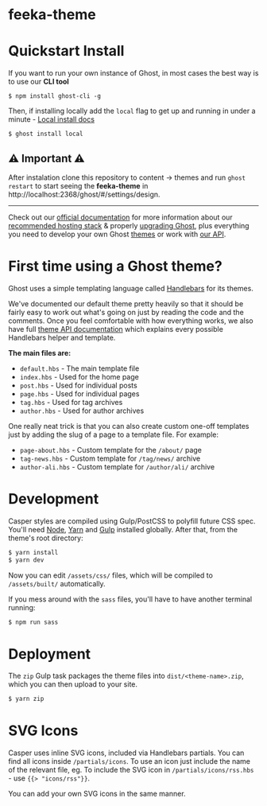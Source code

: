 # feeka-theme

# Quickstart Install

If you want to run your own instance of Ghost, in most cases the best way is to use our **CLI tool**

```
$ npm install ghost-cli -g
```

Then, if installing locally add the `local` flag to get up and running in under a minute - [Local install docs](https://docs.ghost.org/install/local)

```
$ ghost install local
```

## ⚠️ Important ⚠️

After instalation clone this repository to content -> themes and run `ghost restart` to start seeing the **feeka-theme** in http://localhost:2368/ghost/#/settings/design.

<hr>

Check out our [official documentation](https://docs.ghost.org) for more information about our [recommended hosting stack](https://docs.ghost.org/concepts/hosting) & properly [upgrading Ghost](https://docs.ghost.org/docs/upgrade), plus everything you need to develop your own Ghost [themes](https://docs.ghost.org/api/handlebars-themes) or work with [our API](https://api.ghost.org/docs).


# First time using a Ghost theme?

Ghost uses a simple templating language called [Handlebars](http://handlebarsjs.com/) for its themes.

We've documented our default theme pretty heavily so that it should be fairly easy to work out what's going on just by reading the code and the comments. Once you feel comfortable with how everything works, we also have full [theme API documentation](https://themes.ghost.org) which explains every possible Handlebars helper and template.

**The main files are:**

- `default.hbs` - The main template file
- `index.hbs` - Used for the home page
- `post.hbs` - Used for individual posts
- `page.hbs` - Used for individual pages
- `tag.hbs` - Used for tag archives
- `author.hbs` - Used for author archives

One really neat trick is that you can also create custom one-off templates just by adding the slug of a page to a template file. For example:

- `page-about.hbs` - Custom template for the `/about/` page
- `tag-news.hbs` - Custom template for `/tag/news/` archive
- `author-ali.hbs` - Custom template for `/author/ali/` archive


# Development

Casper styles are compiled using Gulp/PostCSS to polyfill future CSS spec. You'll need [Node](https://nodejs.org/), [Yarn](https://yarnpkg.com/) and [Gulp](https://gulpjs.com) installed globally. After that, from the theme's root directory:

```bash
$ yarn install
$ yarn dev
```

Now you can edit `/assets/css/` files, which will be compiled to `/assets/built/` automatically.

If you mess around with the `sass` files, you'll have to have another terminal running:

```bash
$ npm run sass
```

# Deployment

The `zip` Gulp task packages the theme files into `dist/<theme-name>.zip`, which you can then upload to your site.

```bash
$ yarn zip
```

# SVG Icons

Casper uses inline SVG icons, included via Handlebars partials. You can find all icons inside `/partials/icons`. To use an icon just include the name of the relevant file, eg. To include the SVG icon in `/partials/icons/rss.hbs` - use `{{> "icons/rss"}}`.

You can add your own SVG icons in the same manner.